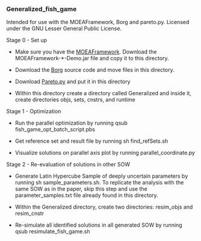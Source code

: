 ### Generalized_fish_game

Intended for use with the MOEAFramework, Borg and pareto.py. Licensed under the GNU Lesser General Public License.

Stage 0 - Set up

* Make sure you have the [MOEAFramework](http://www.moeaframework.org). Download the MOEAFramework-*-Demo.jar file and copy it to this directory.

* Download the [Borg](http://borgmoea.org/) source code and move files in this directory.

* Download [Pareto.py](https://github.com/matthewjwoodruff/pareto.py) and put it in this directory

* Within this directory create a directory called Generalized and inside it, create directories objs, sets, cnstrs, and runtime

Stage 1 - Optimization

* Run the parallel optimization by running qsub fish_game_opt_batch_script.pbs

* Get reference set and result file by running sh find_refSets.sh

* Visualize solutions on parallel axis plot by running parallel_coordinate.py 

Stage 2 - Re-evaluation of solutions in other SOW

* Generate Latin Hypercube Sample of deeply uncertain parameters by running sh sample_parameters.sh. To replicate the analysis with the same SOW as in the paper, skip this step and use the parameter_samples.txt file already found in this directory.

* Within the Generalized directory, create two directories: resim_objs and resim_cnstr

* Re-simulate all identified solutions in all generated SOW by running qsub resimulate_fish_game.sh